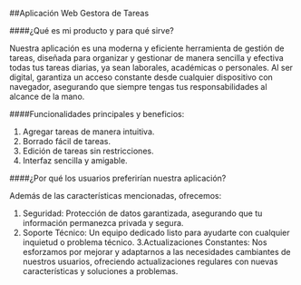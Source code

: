 ##Aplicación Web Gestora de Tareas

####¿Qué es mi producto y para qué sirve?

Nuestra aplicación es una moderna y eficiente herramienta de gestión de tareas, diseñada para organizar y gestionar de manera sencilla y efectiva todas tus tareas diarias, ya sean laborales, académicas o personales. Al ser digital, garantiza un acceso constante desde cualquier dispositivo con navegador, asegurando que siempre tengas tus responsabilidades al alcance de la mano.

####Funcionalidades principales y beneficios:

1. Agregar tareas de manera intuitiva.
2. Borrado fácil de tareas.
3. Edición de tareas sin restricciones.
4. Interfaz sencilla y amigable.

####¿Por qué los usuarios preferirían nuestra aplicación?

Además de las características mencionadas, ofrecemos:

1. Seguridad: Protección de datos garantizada, asegurando que tu información permanezca privada y segura.
2. Soporte Técnico: Un equipo dedicado listo para ayudarte con cualquier inquietud o problema técnico.
   3.Actualizaciones Constantes: Nos esforzamos por mejorar y adaptarnos a las necesidades cambiantes de nuestros usuarios, ofreciendo actualizaciones regulares con nuevas características y soluciones a problemas.

